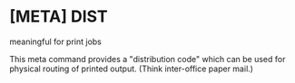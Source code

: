 # [META] DIST

meaningful for print jobs

This meta command provides a "distribution code"
which can be used for physical routing of printed output.
(Think inter-office paper mail.)


